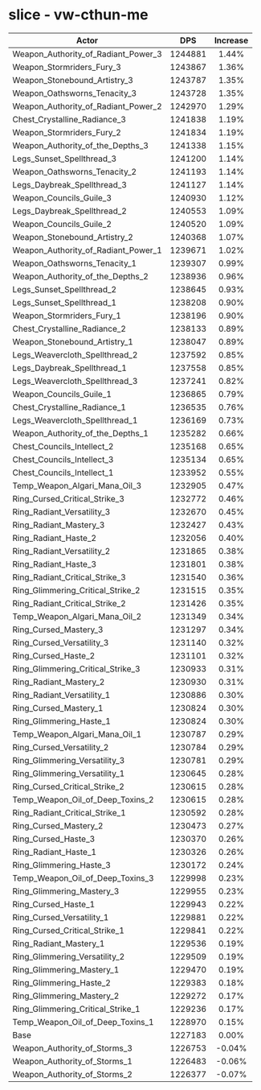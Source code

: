# slice - vw-cthun-me
| Actor | DPS | Increase |
|---|:---:|:---:|
|Weapon_Authority_of_Radiant_Power_3|1244881|1.44%|
|Weapon_Stormriders_Fury_3|1243867|1.36%|
|Weapon_Stonebound_Artistry_3|1243787|1.35%|
|Weapon_Oathsworns_Tenacity_3|1243728|1.35%|
|Weapon_Authority_of_Radiant_Power_2|1242970|1.29%|
|Chest_Crystalline_Radiance_3|1241838|1.19%|
|Weapon_Stormriders_Fury_2|1241834|1.19%|
|Weapon_Authority_of_the_Depths_3|1241338|1.15%|
|Legs_Sunset_Spellthread_3|1241200|1.14%|
|Weapon_Oathsworns_Tenacity_2|1241193|1.14%|
|Legs_Daybreak_Spellthread_3|1241127|1.14%|
|Weapon_Councils_Guile_3|1240930|1.12%|
|Legs_Daybreak_Spellthread_2|1240553|1.09%|
|Weapon_Councils_Guile_2|1240520|1.09%|
|Weapon_Stonebound_Artistry_2|1240368|1.07%|
|Weapon_Authority_of_Radiant_Power_1|1239671|1.02%|
|Weapon_Oathsworns_Tenacity_1|1239307|0.99%|
|Weapon_Authority_of_the_Depths_2|1238936|0.96%|
|Legs_Sunset_Spellthread_2|1238645|0.93%|
|Legs_Sunset_Spellthread_1|1238208|0.90%|
|Weapon_Stormriders_Fury_1|1238196|0.90%|
|Chest_Crystalline_Radiance_2|1238133|0.89%|
|Weapon_Stonebound_Artistry_1|1238047|0.89%|
|Legs_Weavercloth_Spellthread_2|1237592|0.85%|
|Legs_Daybreak_Spellthread_1|1237558|0.85%|
|Legs_Weavercloth_Spellthread_3|1237241|0.82%|
|Weapon_Councils_Guile_1|1236865|0.79%|
|Chest_Crystalline_Radiance_1|1236535|0.76%|
|Legs_Weavercloth_Spellthread_1|1236169|0.73%|
|Weapon_Authority_of_the_Depths_1|1235282|0.66%|
|Chest_Councils_Intellect_2|1235168|0.65%|
|Chest_Councils_Intellect_3|1235134|0.65%|
|Chest_Councils_Intellect_1|1233952|0.55%|
|Temp_Weapon_Algari_Mana_Oil_3|1232905|0.47%|
|Ring_Cursed_Critical_Strike_3|1232772|0.46%|
|Ring_Radiant_Versatility_3|1232670|0.45%|
|Ring_Radiant_Mastery_3|1232427|0.43%|
|Ring_Radiant_Haste_2|1232056|0.40%|
|Ring_Radiant_Versatility_2|1231865|0.38%|
|Ring_Radiant_Haste_3|1231801|0.38%|
|Ring_Radiant_Critical_Strike_3|1231540|0.36%|
|Ring_Glimmering_Critical_Strike_2|1231515|0.35%|
|Ring_Radiant_Critical_Strike_2|1231426|0.35%|
|Temp_Weapon_Algari_Mana_Oil_2|1231349|0.34%|
|Ring_Cursed_Mastery_3|1231297|0.34%|
|Ring_Cursed_Versatility_3|1231140|0.32%|
|Ring_Cursed_Haste_2|1231101|0.32%|
|Ring_Glimmering_Critical_Strike_3|1230933|0.31%|
|Ring_Radiant_Mastery_2|1230930|0.31%|
|Ring_Radiant_Versatility_1|1230886|0.30%|
|Ring_Cursed_Mastery_1|1230824|0.30%|
|Ring_Glimmering_Haste_1|1230824|0.30%|
|Temp_Weapon_Algari_Mana_Oil_1|1230787|0.29%|
|Ring_Cursed_Versatility_2|1230784|0.29%|
|Ring_Glimmering_Versatility_3|1230781|0.29%|
|Ring_Glimmering_Versatility_1|1230645|0.28%|
|Ring_Cursed_Critical_Strike_2|1230615|0.28%|
|Temp_Weapon_Oil_of_Deep_Toxins_2|1230615|0.28%|
|Ring_Radiant_Critical_Strike_1|1230592|0.28%|
|Ring_Cursed_Mastery_2|1230473|0.27%|
|Ring_Cursed_Haste_3|1230370|0.26%|
|Ring_Radiant_Haste_1|1230326|0.26%|
|Ring_Glimmering_Haste_3|1230172|0.24%|
|Temp_Weapon_Oil_of_Deep_Toxins_3|1229998|0.23%|
|Ring_Glimmering_Mastery_3|1229955|0.23%|
|Ring_Cursed_Haste_1|1229943|0.22%|
|Ring_Cursed_Versatility_1|1229881|0.22%|
|Ring_Cursed_Critical_Strike_1|1229841|0.22%|
|Ring_Radiant_Mastery_1|1229536|0.19%|
|Ring_Glimmering_Versatility_2|1229509|0.19%|
|Ring_Glimmering_Mastery_1|1229470|0.19%|
|Ring_Glimmering_Haste_2|1229383|0.18%|
|Ring_Glimmering_Mastery_2|1229272|0.17%|
|Ring_Glimmering_Critical_Strike_1|1229236|0.17%|
|Temp_Weapon_Oil_of_Deep_Toxins_1|1228970|0.15%|
|Base|1227183|0.00%|
|Weapon_Authority_of_Storms_3|1226753|-0.04%|
|Weapon_Authority_of_Storms_1|1226483|-0.06%|
|Weapon_Authority_of_Storms_2|1226377|-0.07%|

